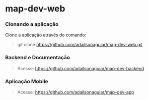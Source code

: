 # map-dev-web

### Clonando a aplicação

Clone a aplicação através do comando:

> git clone https://github.com/adailsonaguiar/map-dev-web.git

### Backend e Documentação

> Acesse: https://github.com/adailsonaguiar/map-dev-backend

### Aplicação Mobile

> Acesse: https://github.com/adailsonaguiar/map-dev-app

